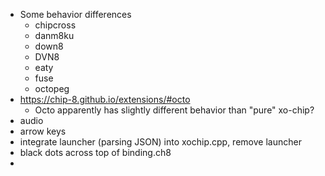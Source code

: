 * Some behavior differences
  * chipcross
  * danm8ku
  * down8
  * DVN8
  * eaty
  * fuse
  * octopeg
* https://chip-8.github.io/extensions/#octo
  * Octo apparently has slightly different behavior than "pure" xo-chip?
* audio
* arrow keys
* integrate launcher (parsing JSON) into xochip.cpp, remove launcher
* black dots across top of binding.ch8
* 
